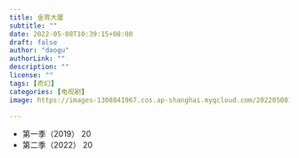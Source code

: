 ```yaml
---
title: 金宵大厦
subtitle: ""
date: 2022-05-08T10:39:15+08:00
draft: false
author: "daogu"
authorLink: ""
description: "" 
license: ""
tags: [奇幻]
categories: [电视剧]
image: https://images-1308841967.cos.ap-shanghai.myqcloud.com/202205081918866.webp

---
```


* 第一季（2019）
	20
* 第二季（2022）
	20